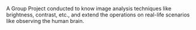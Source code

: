A Group Project conducted to know image analysis techniques like brightness, contrast, etc., and extend the operations on real-life scenarios like observing the human brain.
